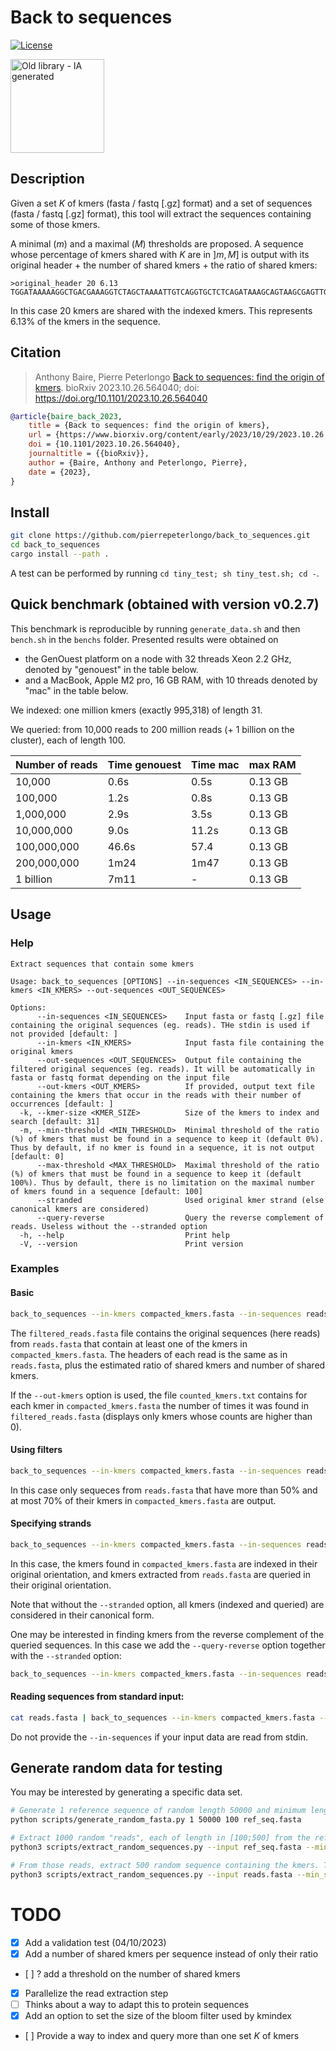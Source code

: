 # Back to sequences

[![License](http://img.shields.io/:license-affero-blue.svg)](http://www.gnu.org/licenses/agpl-3.0.en.html)


<img src="k2s.jpg" alt="Old library - IA generated" width="150" height="150">


<!-- ![Old library - IA generated](k2s.jpg) -->
## Description

Given a set $K$ of kmers (fasta / fastq [.gz] format) and a set of sequences  (fasta / fastq [.gz] format), this tool will extract the sequences containing some of those kmers.

A minimal ($m$) and a maximal ($M$) thresholds are proposed. A sequence whose percentage of kmers shared with $K$ are in $]m, M]$ is output with its original header + the number of shared kmers + the ratio of shared kmers:
```
>original_header 20 6.13
TGGATAAAAAGGCTGACGAAAGGTCTAGCTAAAATTGTCAGGTGCTCTCAGATAAAGCAGTAAGCGAGTTGGTGTTCGCTGAGCGTCGACTAGGCAACGTTAAAGCTATTTTAGGC...
```
In this case 20 kmers are shared with the indexed kmers. This represents 6.13% of the kmers in the sequence.

## Citation

> Anthony Baire, Pierre Peterlongo
[Back to sequences: find the origin of kmers](https://doi.org/10.1101/2023.10.26.564040). bioRxiv 
2023.10.26.564040; doi: https://doi.org/10.1101/2023.10.26.564040

```bibtex
@article{baire_back_2023,
	title = {Back to sequences: find the origin of kmers},
	url = {https://www.biorxiv.org/content/early/2023/10/29/2023.10.26.564040},
	doi = {10.1101/2023.10.26.564040},
	journaltitle = {{bioRxiv}},
	author = {Baire, Anthony and Peterlongo, Pierre},
	date = {2023},
}
```

## Install

```bash
git clone https://github.com/pierrepeterlongo/back_to_sequences.git
cd back_to_sequences
cargo install --path . 
```

A test can be performed by running `cd tiny_test; sh tiny_test.sh; cd -`.
 
## Quick benchmark (obtained with version v0.2.7)
This benchmark is reproducible by running `generate_data.sh` and then `bench.sh` in the `benchs` folder. 
Presented results were obtained on 
* the GenOuest platform on a node with 32 threads Xeon 2.2 GHz, denoted by "genouest" in the table below.
* and a MacBook, Apple M2 pro, 16 GB RAM, with 10 threads denoted by "mac" in the table below.

We indexed: one million kmers (exactly 995,318) of length 31.

We queried: from 10,000 reads to 200 million reads (+ 1 billion on the cluster), each of length 100.

| Number of reads | Time genouest | Time mac |  max RAM |
|-----------------|----------|---|---|
| 10,000          | 0.6s  | 	0.5s | 0.13 GB |
| 100,000         | 1.2s  | 	0.8s | 0.13 GB |
| 1,000,000       | 2.9s  | 3.5s	 | 0.13 GB |
| 10,000,000      | 9.0s  | 11.2s	 | 0.13 GB |
| 100,000,000     | 46.6s | 57.4	 | 0.13 GB |
| 200,000,000     | 1m24  | 1m47     | 0.13 GB |
| 1 billion       | 7m11  | -     | 0.13 GB |

## Usage
### Help
```	
Extract sequences that contain some kmers

Usage: back_to_sequences [OPTIONS] --in-sequences <IN_SEQUENCES> --in-kmers <IN_KMERS> --out-sequences <OUT_SEQUENCES>

Options:
      --in-sequences <IN_SEQUENCES>    Input fasta or fastq [.gz] file containing the original sequences (eg. reads). THe stdin is used if not provided [default: ]
      --in-kmers <IN_KMERS>            Input fasta file containing the original kmers
      --out-sequences <OUT_SEQUENCES>  Output file containing the filtered original sequences (eg. reads). It will be automatically in fasta or fastq format depending on the input file
      --out-kmers <OUT_KMERS>          If provided, output text file containing the kmers that occur in the reads with their number of occurrences [default: ]
  -k, --kmer-size <KMER_SIZE>          Size of the kmers to index and search [default: 31]
  -m, --min-threshold <MIN_THRESHOLD>  Minimal threshold of the ratio  (%) of kmers that must be found in a sequence to keep it (default 0%). Thus by default, if no kmer is found in a sequence, it is not output [default: 0]
      --max-threshold <MAX_THRESHOLD>  Maximal threshold of the ratio (%) of kmers that must be found in a sequence to keep it (default 100%). Thus by default, there is no limitation on the maximal number of kmers found in a sequence [default: 100]
      --stranded                       Used original kmer strand (else canonical kmers are considered)
      --query-reverse                  Query the reverse complement of reads. Useless without the --stranded option
  -h, --help                           Print help
  -V, --version                        Print version
```

### Examples
#### Basic 
```bash
back_to_sequences --in-kmers compacted_kmers.fasta --in-sequences reads.fasta --out-sequences filtered_reads.fasta  --out-kmers counted_kmers.txt
```

The `filtered_reads.fasta` file contains the original sequences (here reads) from `reads.fasta` that contain at least one of the kmers in `compacted_kmers.fasta`.
The headers of each read is the same as in `reads.fasta`, plus the estimated ratio of shared kmers and number of shared kmers.

If the `--out-kmers` option is used, the file `counted_kmers.txt` contains for each kmer in `compacted_kmers.fasta` the number of times it was found in `filtered_reads.fasta` (displays only kmers whose counts are higher than 0).

#### Using filters
```bash
back_to_sequences --in-kmers compacted_kmers.fasta --in-sequences reads.fasta --out-sequences filtered_reads.fasta  --out-kmers counted_kmers.txt --min-threshold 50 --max-threshold 70
```

In this case only sequeces from `reads.fasta` that have more than 50% and at most 70% of their kmers in `compacted_kmers.fasta` are output.

#### Specifying strands

```bash
back_to_sequences --in-kmers compacted_kmers.fasta --in-sequences reads.fasta --out-sequences filtered_reads.fasta --stranded
```
In this case, the kmers found in `compacted_kmers.fasta` are indexed in their original orientation, and kmers extracted from `reads.fasta` are queried in their original orientation. 

Note that without the `--stranded` option, all kmers (indexed and queried) are considered in their canonical form.


One may be interested in finding kmers from the reverse complement of the queried sequences. In this case we add the `--query-reverse` option together with the `--stranded` option:
```bash
back_to_sequences --in-kmers compacted_kmers.fasta --in-sequences reads.fasta --out-sequences filtered_reads.fasta --stranded
```

#### Reading sequences from standard input: 

```bash
cat reads.fasta | back_to_sequences --in-kmers compacted_kmers.fasta --out-sequences filtered_reads.fasta 
```
Do not provide the `--in-sequences` if your input data are read from stdin.

## Generate random data for testing
You may be interested by generating a specific data set.
```bash
# Generate 1 reference sequence of random length 50000 and minimum length 100
python scripts/generate_random_fasta.py 1 50000 100 ref_seq.fasta

# Extract 1000 random "reads", each of length in [100;500] from the reference sequence
python3 scripts/extract_random_sequences.py --input ref_seq.fasta --min_size 100 --max_size 500 --num 1000 --output reads.fasta 

# From those reads, extract 500 random sequence containing the kmers. Those kmers are stored in sequences of length in [31;70]
python3 scripts/extract_random_sequences.py --input reads.fasta --min_size 31 --max_size 70 --num 500 --output compacted_kmers.fasta
```



# TODO
* [X] Add a validation test (04/10/2023)
* [X] Add a number of shared kmers per sequence instead of only their ratio 
* [ ] ? add a threshold on the number of shared kmers
* [X] Parallelize the read extraction step
* [ ] Thinks about a way to adapt this to protein sequences
* [X] Add an option to set the size of the bloom filter used by kmindex
* [ ] Provide a way to index and query more than one set $K$ of kmers
